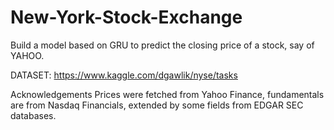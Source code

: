 # New-York-Stock-Exchange
Build a model based on GRU to predict the closing price of a stock, say of YAHOO.


DATASET: https://www.kaggle.com/dgawlik/nyse/tasks

Acknowledgements
Prices were fetched from Yahoo Finance, fundamentals are from Nasdaq Financials, extended by some fields from EDGAR SEC databases.

